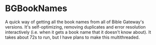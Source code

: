 BGBookNames
===========

A quick way of getting all the book names from all of Bible Gateway's versions. It's self-optimizing, removing duplicates and error resolution interactively (i.e. when it gets a book name that it doesn't know about). It takes about 72s to run, but I have plans to make this multithreaded.